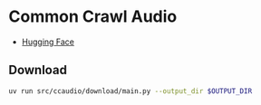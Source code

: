 # Common Crawl Audio

- [Hugging Face](https://huggingface.co/datasets/llm-jp/cc-audio-2025-18-rss)

## Download

```sh
uv run src/ccaudio/download/main.py --output_dir $OUTPUT_DIR
```
